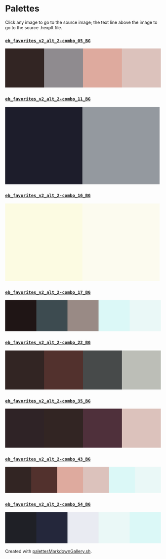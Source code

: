 # Palettes

Click any image to go to the source image; the text line above the image to go to the source .hexplt file.

### [`eb_favorites_v2_alt_2-combo_05_BG`](eb_favorites_v2_alt_2-combo_05_BG.hexplt)

[ ![eb_favorites_v2_alt_2-combo_05_BG.png](eb_favorites_v2_alt_2-combo_05_BG.png) ](eb_favorites_v2_alt_2-combo_05_BG.png)

### [`eb_favorites_v2_alt_2-combo_11_BG`](eb_favorites_v2_alt_2-combo_11_BG.hexplt)

[ ![eb_favorites_v2_alt_2-combo_11_BG.png](eb_favorites_v2_alt_2-combo_11_BG.png) ](eb_favorites_v2_alt_2-combo_11_BG.png)

### [`eb_favorites_v2_alt_2-combo_16_BG`](eb_favorites_v2_alt_2-combo_16_BG.hexplt)

[ ![eb_favorites_v2_alt_2-combo_16_BG.png](eb_favorites_v2_alt_2-combo_16_BG.png) ](eb_favorites_v2_alt_2-combo_16_BG.png)

### [`eb_favorites_v2_alt_2-combo_17_BG`](eb_favorites_v2_alt_2-combo_17_BG.hexplt)

[ ![eb_favorites_v2_alt_2-combo_17_BG.png](eb_favorites_v2_alt_2-combo_17_BG.png) ](eb_favorites_v2_alt_2-combo_17_BG.png)

### [`eb_favorites_v2_alt_2-combo_22_BG`](eb_favorites_v2_alt_2-combo_22_BG.hexplt)

[ ![eb_favorites_v2_alt_2-combo_22_BG.png](eb_favorites_v2_alt_2-combo_22_BG.png) ](eb_favorites_v2_alt_2-combo_22_BG.png)

### [`eb_favorites_v2_alt_2-combo_35_BG`](eb_favorites_v2_alt_2-combo_35_BG.hexplt)

[ ![eb_favorites_v2_alt_2-combo_35_BG.png](eb_favorites_v2_alt_2-combo_35_BG.png) ](eb_favorites_v2_alt_2-combo_35_BG.png)

### [`eb_favorites_v2_alt_2-combo_43_BG`](eb_favorites_v2_alt_2-combo_43_BG.hexplt)

[ ![eb_favorites_v2_alt_2-combo_43_BG.png](eb_favorites_v2_alt_2-combo_43_BG.png) ](eb_favorites_v2_alt_2-combo_43_BG.png)

### [`eb_favorites_v2_alt_2-combo_54_BG`](eb_favorites_v2_alt_2-combo_54_BG.hexplt)

[ ![eb_favorites_v2_alt_2-combo_54_BG.png](eb_favorites_v2_alt_2-combo_54_BG.png) ](eb_favorites_v2_alt_2-combo_54_BG.png)

Created with [palettesMarkdownGallery.sh](https://github.com/earthbound19/_ebDev/blob/master/scripts/imgAndVideo/palettesMarkdownGallery.sh).
